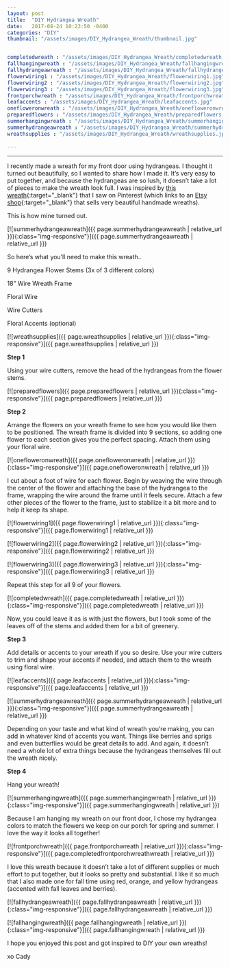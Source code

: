 ```yaml
---
layout: post
title:  "DIY Hydrangea Wreath"
date:   2017-08-24 10:23:50 -0400
categories: "DIY"
thumbnail: "/assets/images/DIY_Hydrangea_Wreath/thumbnail.jpg"


completedwreath : "/assets/images/DIY_Hydrangea_Wreath/completedwreath.jpg"
fallhangingwreath : "/assets/images/DIY_Hydrangea_Wreath/fallhangingwreath.jpg"
fallhydrangeawreath : "/assets/images/DIY_Hydrangea_Wreath/fallhydrangeawreath.jpg"
flowerwiring1 : "/assets/images/DIY_Hydrangea_Wreath/flowerwiring1.jpg"
flowerwiring2 : "/assets/images/DIY_Hydrangea_Wreath/flowerwiring2.jpg"
flowerwiring3 : "/assets/images/DIY_Hydrangea_Wreath/flowerwiring3.jpg"
frontporchwreath : "/assets/images/DIY_Hydrangea_Wreath/frontporchwreath.jpg"
leafaccents : "/assets/images/DIY_Hydrangea_Wreath/leafaccents.jpg"
onefloweronwreath : "/assets/images/DIY_Hydrangea_Wreath/onefloweronwreath.jpg"
preparedflowers : "/assets/images/DIY_Hydrangea_Wreath/preparedflowers.jpg"
summerhangingwreath : "/assets/images/DIY_Hydrangea_Wreath/summerhangingwreath.jpg"
summerhydrangeawreath : "/assets/images/DIY_Hydrangea_Wreath/summerhydrangeawreath.jpg"
wreathsupplies : "/assets/images/DIY_Hydrangea_Wreath/wreathsupplies.jpg"
  
---
```

---
I recently made a wreath for my front door using hydrangeas. I thought it turned out beautifully, so I wanted to share how I made it. It’s very easy to put together, and because the hydrangeas are so lush, it doesn’t take a lot of pieces to make the wreath look full. I was inspired by [this wreath](https://www.pinterest.com/pin/415034921893798644/){:target="_blank"} that I saw on Pinterest (which links to an [Etsy shop](https://www.etsy.com/shop/HomeHearthGarden?ref=l2-shopheader-name){:target="_blank"} that sells very beautiful handmade wreaths).

This is how mine turned out.

[![summerhydrangeawreath]({{ page.summerhydrangeawreath | relative_url }}){:class="img-responsive"}]({{ page.summerhydrangeawreath | relative_url }})

So here’s what you’ll need to make this wreath..

9 Hydrangea Flower Stems (3x of 3 different colors)

18” Wire Wreath Frame

Floral Wire

Wire Cutters

Floral Accents (optional)

[![wreathsupplies]({{ page.wreathsupplies | relative_url }}){:class="img-responsive"}]({{ page.wreathsupplies | relative_url }})

**Step 1**

Using your wire cutters, remove the head of the hydrangeas from the flower stems.

[![preparedflowers]({{ page.preparedflowers | relative_url }}){:class="img-responsive"}]({{ page.preparedflowers | relative_url }})

**Step 2**

Arrange the flowers on your wreath frame to see how you would like them to be positioned. The wreath frame is divided into 9 sections, so adding one flower to each section gives you the perfect spacing. Attach them using your floral wire.

[![onefloweronwreath]({{ page.onefloweronwreath | relative_url }}){:class="img-responsive"}]({{ page.onefloweronwreath | relative_url }})

I cut about a foot of wire for each flower. Begin by weaving the wire through the center of the flower and attaching the base of the hydrangea to the frame, wrapping the wire around the frame until it feels secure. Attach a few other pieces of the flower to the frame, just to stabilize it a bit more and to help it keep its shape.

[![flowerwiring1]({{ page.flowerwiring1 | relative_url }}){:class="img-responsive"}]({{ page.flowerwiring1 | relative_url }})

[![flowerwiring2]({{ page.flowerwiring2 | relative_url }}){:class="img-responsive"}]({{ page.flowerwiring2 | relative_url }})

[![flowerwiring3]({{ page.flowerwiring3 | relative_url }}){:class="img-responsive"}]({{ page.flowerwiring3 | relative_url }})

Repeat this step for all 9 of your flowers.

[![completedwreath]({{ page.completedwreath | relative_url }}){:class="img-responsive"}]({{ page.completedwreath | relative_url }})

Now, you could leave it as is with just the flowers, but I took some of the leaves off of the stems and added them for a bit of greenery.

**Step 3**

Add details or accents to your wreath if you so desire. Use your wire cutters to trim and shape your accents if needed, and attach them to the wreath using floral wire.

[![leafaccents]({{ page.leafaccents | relative_url }}){:class="img-responsive"}]({{ page.leafaccents | relative_url }})

[![summerhydrangeawreath]({{ page.summerhydrangeawreath | relative_url }}){:class="img-responsive"}]({{ page.summerhydrangeawreath | relative_url }})

Depending on your taste and what kind of wreath you’re making, you can add in whatever kind of accents you want. Things like berries and sprigs and even butterflies would be great details to add. And again, it doesn’t need a whole lot of extra things because the hydrangeas themselves fill out the wreath nicely.

**Step 4**

Hang your wreath!

[![summerhangingwreath]({{ page.summerhangingwreath | relative_url }}){:class="img-responsive"}]({{ page.summerhangingwreath | relative_url }})

Because I am hanging my wreath on our front door, I chose my hydrangea colors to match the flowers we keep on our porch for spring and summer. I love the way it looks all together!

[![frontporchwreath]({{ page.frontporchwreath | relative_url }}){:class="img-responsive"}]({{ page.completedfrontporchwreathwreath | relative_url }})

I love this wreath because it doesn’t take a lot of different supplies or much effort to put together, but it looks so pretty and substantial. I like it so much that I also made one for fall time using red, orange, and yellow hydrangeas (accented with fall leaves and berries).

[![fallhydrangeawreath]({{ page.fallhydrangeawreath | relative_url }}){:class="img-responsive"}]({{ page.fallhydrangeawreath | relative_url }})

[![fallhangingwreath]({{ page.fallhangingwreath | relative_url }}){:class="img-responsive"}]({{ page.fallhangingwreath | relative_url }})

I hope you enjoyed this post and got inspired to DIY your own wreaths!

xo Cady




